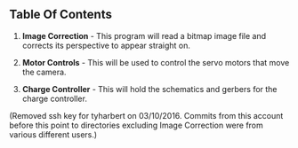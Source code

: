 Table Of Contents
--------

1. **Image Correction** - This program will read a bitmap image file and corrects its perspective to appear straight on.

2. **Motor Controls** - This will be used to control the servo motors that move the camera.

3. **Charge Controller** - This will hold the schematics and gerbers for the charge controller.

(Removed ssh key for tyharbert on 03/10/2016. Commits from this account before this point to directories excluding Image Correction were from various different users.)
